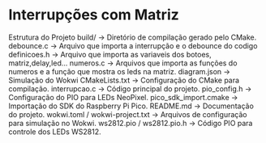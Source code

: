 # Interrupções com Matriz
Estrutura do Projeto
build/ → Diretório de compilação gerado pelo CMake.
debounce.c → Arquivo que importa a interrupção e o debounce do codigo
definicoes.h → Arquivo que importa as variaveis dos botoes, matriz,delay,led...
numeros.c → Arquivos que importa as funções do numeros e a função que mostra os leds na matriz.
diagram.json → Simulação do Wokwi
CMakeLists.txt → Configuração do CMake para compilação.
interrupcao.c → Código principal do projeto.
pio_config.h → Configuração do PIO para LEDs NeoPixel.
pico_sdk_import.cmake → Importação do SDK do Raspberry Pi Pico.
README.md → Documentação do projeto.
wokwi.toml / wokwi-project.txt → Arquivos de configuração para simulação no Wokwi.
ws2812.pio / ws2812.pio.h → Código PIO para controle dos LEDs WS2812.
